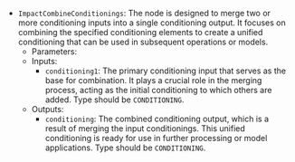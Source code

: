 - `ImpactCombineConditionings`: The node is designed to merge two or more conditioning inputs into a single conditioning output. It focuses on combining the specified conditioning elements to create a unified conditioning that can be used in subsequent operations or models.
    - Parameters:
    - Inputs:
        - `conditioning1`: The primary conditioning input that serves as the base for combination. It plays a crucial role in the merging process, acting as the initial conditioning to which others are added. Type should be `CONDITIONING`.
    - Outputs:
        - `conditioning`: The combined conditioning output, which is a result of merging the input conditionings. This unified conditioning is ready for use in further processing or model applications. Type should be `CONDITIONING`.

